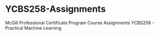 # YCBS258-Assignments
McGill Professional Certificate Program Course Assignments
YCBS258 - Practical Machine Learning
